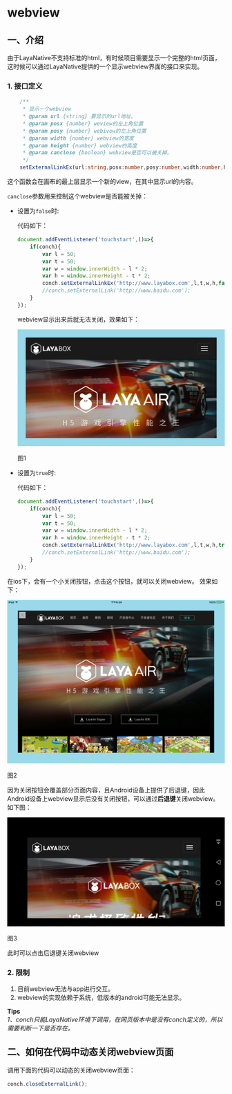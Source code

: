 
# webview

## 一、介绍

由于LayaNative不支持标准的html，有时候项目需要显示一个完整的html页面，这时候可以通过LayaNative提供的一个显示webview界面的接口来实现。  
### 1. 接口定义  

```typescript
    /**
     * 显示一个webview
     * @param url {string} 要显示的url地址。
     * @param posx {number} weview的左上角位置
     * @param posy {number} webivew的左上角位置
     * @param width {number} webview的宽度
     * @param height {number} webview的高度
     * @param canclose {boolean} webview是否可以被关掉。
     */ 
    setExternalLinkEx(url:string,posx:number,posy:number,width:number,height:number,canclose:boolean):void;
```

这个函数会在画布的最上层显示一个新的view，在其中显示url的内容。

`canclose`参数用来控制这个webview是否能被关掉：  
* 设置为`false`时:

    代码如下：

    ```typescript
    document.addEventListener('touchstart',()=>{
        if(conch){
            var l = 50;
            var t = 50;
            var w = window.innerWidth - l * 2;
            var h = window.innerHeight - t * 2;
            conch.setExternalLinkEx('http://www.layabox.com',l,t,w,h,false); // canclose设置为false
            //conch.setExternalLink('http://www.baidu.com');
        }
    });
    ```

    webview显示出来后就无法关闭，效果如下：  

    ![ios webview](img/1.png)

    图1

* 设置为`true`时: 

    代码如下：

    ```typescript
    document.addEventListener('touchstart',()=>{
        if(conch){
            var l = 50;
            var t = 50;
            var w = window.innerWidth - l * 2;
            var h = window.innerHeight - t * 2;
            conch.setExternalLinkEx('http://www.layabox.com',l,t,w,h,true); // canclose设置为true
            //conch.setExternalLink('http://www.baidu.com');
        }
    });
    ```

 在ios下，会有一个小关闭按钮，点击这个按钮，就可以关闭webview。 效果如下：

![ios webview](img/2.png) 
    
图2

 因为关闭按钮会覆盖部分页面内容，且Android设备上提供了后退键，因此Android设备上webview显示后没有关闭按钮，可以通过**后退键**关闭webview。如下图：

![android webview](img/3.png)
    
图3  

此时可以点击后退键关闭webview

### 2. 限制
1. 目前webview无法与app进行交互。
2. webview的实现依赖于系统，低版本的android可能无法显示。

**Tips**  
*1、conch只能LayaNative环境下调用，在网页版本中是没有conch定义的，所以需要判断一下是否存在。*  


## 二、如何在代码中动态关闭webview页面

调用下面的代码可以动态的关闭webview页面：

```javascript
conch.closeExternalLink();
```
